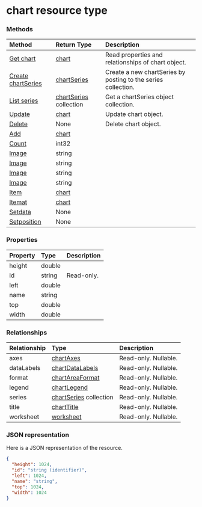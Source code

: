 # chart resource type




### Methods

| Method		   | Return Type	|Description|
|:---------------|:--------|:----------|
|[Get chart](../api/chart_get.md) | [chart](chart.md) |Read properties and relationships of chart object.|
|[Create chartSeries](../api/chart_post_series.md) |[chartSeries](chartseries.md)| Create a new chartSeries by posting to the series collection.|
|[List series](../api/chart_list_series.md) |[chartSeries](chartseries.md) collection| Get a chartSeries object collection.|
|[Update](../api/chart_update.md) | [chart](chart.md)	|Update chart object. |
|[Delete](../api/chart_delete.md) | None |Delete chart object. |
|[Add](../api/chart_add.md)|[chart](chart.md)||
|[Count](../api/chart_count.md)|int32||
|[Image](../api/chart_image.md)|string||
|[Image](../api/chart_image.md)|string||
|[Image](../api/chart_image.md)|string||
|[Image](../api/chart_image.md)|string||
|[Item](../api/chart_item.md)|[chart](chart.md)||
|[Itemat](../api/chart_itemat.md)|[chart](chart.md)||
|[Setdata](../api/chart_setdata.md)|None||
|[Setposition](../api/chart_setposition.md)|None||

### Properties
| Property	   | Type	|Description|
|:---------------|:--------|:----------|
|height|double||
|id|string| Read-only.|
|left|double||
|name|string||
|top|double||
|width|double||

### Relationships
| Relationship | Type	|Description|
|:---------------|:--------|:----------|
|axes|[chartAxes](chartaxes.md)| Read-only. Nullable.|
|dataLabels|[chartDataLabels](chartdatalabels.md)| Read-only. Nullable.|
|format|[chartAreaFormat](chartareaformat.md)| Read-only. Nullable.|
|legend|[chartLegend](chartlegend.md)| Read-only. Nullable.|
|series|[chartSeries](chartseries.md) collection| Read-only. Nullable.|
|title|[chartTitle](charttitle.md)| Read-only. Nullable.|
|worksheet|[worksheet](worksheet.md)| Read-only. Nullable.|

### JSON representation

Here is a JSON representation of the resource.

<!-- {
  "blockType": "resource",
  "optionalProperties": [

  ],
  "@odata.type": "microsoft.graph.chart"
}-->

```json
{
  "height": 1024,
  "id": "string (identifier)",
  "left": 1024,
  "name": "string",
  "top": 1024,
  "width": 1024
}

```

<!-- uuid: 8fcb5dbc-d5aa-4681-8e31-b001d5168d79
2015-10-25 14:57:30 UTC -->
<!-- {
  "type": "#page.annotation",
  "description": "chart resource",
  "keywords": "",
  "section": "documentation",
  "tocPath": ""
}-->